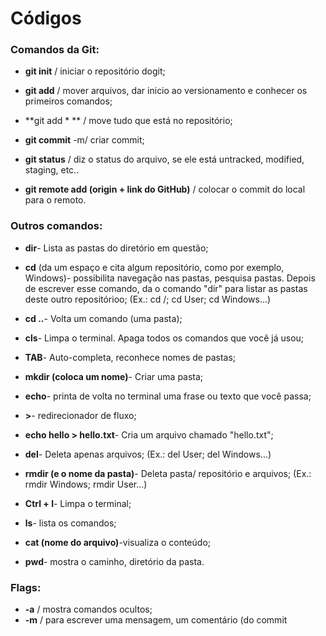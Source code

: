 # Códigos

### Comandos da Git:

 - **git init** / iniciar o repositório dogit;

 - **git add** / mover arquivos, dar inicio ao versionamento e conhecer os primeiros comandos;

 - **git add * ** / move tudo que está no repositório;

 - **git commit** -m/ criar commit;

 - **git status** / diz o status do arquivo, se ele está untracked, modified, staging, etc..

 - **git remote add (origin + link do GitHub)** / colocar o commit do local para o remoto.

### Outros comandos:

 - **dir**- Lista as pastas do diretório em questão;

 - **cd** (da um espaço e cita algum repositório, como por exemplo, Windows)- possibilita navegação
nas pastas, pesquisa pastas. Depois de escrever esse comando, da o comando "dir" para listar as
pastas deste outro repositórioo;
(Ex.: cd /; cd User; cd Windows...)

 - **cd ..**- Volta um comando (uma pasta);

 - **cls**- Limpa o terminal. Apaga todos os comandos que você já usou;

 - **TAB**- Auto-completa, reconhece nomes de pastas;

 - **mkdir (coloca um nome)**- Criar uma pasta;

 - **echo**- printa de volta no terminal uma frase ou texto que você passa;

 - **>**- redirecionador de fluxo;

 - **echo hello > hello.txt**- Cria um arquivo chamado "hello.txt";

 - **del**- Deleta apenas arquivos;
(Ex.: del User; del Windows...)

 - **rmdir (e o nome da pasta)**- Deleta pasta/ repositório e arquivos;
(Ex.: rmdir Windows; rmdir User...)

 - **Ctrl + l**- Limpa o terminal;

 - **ls**- lista os comandos;

 - **cat (nome do arquivo)**-visualiza o conteúdo;

 - **pwd**- mostra o caminho, diretório da pasta.

### Flags:

 - **-a** / mostra comandos ocultos; 
 - **-m** / para escrever uma mensagem, um comentário (do commit
